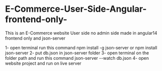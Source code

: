 # E-Commerce-User-Side-Angular-frontend-only-
This is an E-Commerce website User side no admin side made in angular14 frontend only and json-server

1- open terminal run this command npm install -g json-server or npm install json-server 
2- put db.json in json-server folder
3- open terminal on the folder path and run this command json-server --watch db.json
4- open website project and run on live server
